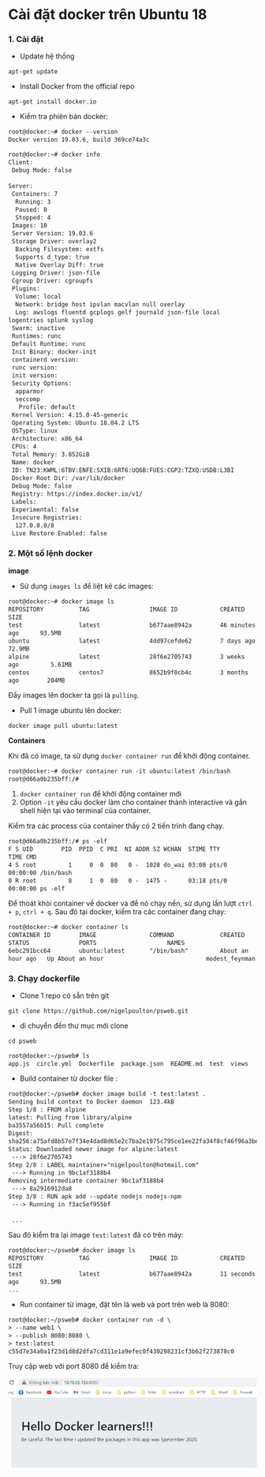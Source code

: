 # Cài đặt docker trên Ubuntu 18

### 1. Cài đặt 

- Update hệ thống

```
apt-get update
```

- Install Docker from the official repo

```
apt-get install docker.io
```

- Kiểm tra phiên bản docker: 

```
root@docker:~# docker --version
Docker version 19.03.6, build 369ce74a3c
```

```
root@docker:~# docker info
Client:
 Debug Mode: false

Server:
 Containers: 7
  Running: 3
  Paused: 0
  Stopped: 4
 Images: 10
 Server Version: 19.03.6
 Storage Driver: overlay2
  Backing Filesystem: extfs
  Supports d_type: true
  Native Overlay Diff: true
 Logging Driver: json-file
 Cgroup Driver: cgroupfs
 Plugins:
  Volume: local
  Network: bridge host ipvlan macvlan null overlay
  Log: awslogs fluentd gcplogs gelf journald json-file local logentries splunk syslog
 Swarm: inactive
 Runtimes: runc
 Default Runtime: runc
 Init Binary: docker-init
 containerd version:
 runc version:
 init version:
 Security Options:
  apparmor
  seccomp
   Profile: default
 Kernel Version: 4.15.0-45-generic
 Operating System: Ubuntu 18.04.2 LTS
 OSType: linux
 Architecture: x86_64
 CPUs: 4
 Total Memory: 3.852GiB
 Name: docker
 ID: TN23:KWML:6TBV:ENFE:SXIB:6RT6:UQ6B:FUES:CGP2:TZXQ:USDB:L3BI
 Docker Root Dir: /var/lib/docker
 Debug Mode: false
 Registry: https://index.docker.io/v1/
 Labels:
 Experimental: false
 Insecure Registries:
  127.0.0.0/8
 Live Restore Enabled: false
```

### 2. Một số lệnh docker

**image**

- Sử dụng `images ls` để liệt kê các images:

```
root@docker:~# docker image ls
REPOSITORY          TAG                 IMAGE ID            CREATED             SIZE
test                latest              b677aae8942a        46 minutes ago      93.5MB
ubuntu              latest              4dd97cefde62        7 days ago          72.9MB
alpine              latest              28f6e2705743        3 weeks ago         5.61MB
centos              centos7             8652b9f0cb4c        3 months ago        204MB
```

Đẩy images lên docker ta gọi là `pulling`.

- Pull 1 image ubuntu lên docker:

```
docker image pull ubuntu:latest
```

**Containers**

Khi đã có image, ta sử dụng `docker container run` để khởi động container. 

```
root@docker:~# docker container run -it ubuntu:latest /bin/bash
root@d66a0b235bff:/#
```

1. `docker container run` để khởi động container mới
2. Option `-it` yêu cầu docker làm cho container thành interactive và gắn shell hiện tại vào terminal của container. 


Kiểm tra các process của container thấy có 2 tiến trình đang chạy. 

```
root@d66a0b235bff:/# ps -elf
F S UID        PID  PPID  C PRI  NI ADDR SZ WCHAN  STIME TTY          TIME CMD
4 S root         1     0  0  80   0 -  1028 do_wai 03:08 pts/0    00:00:00 /bin/bash
0 R root         8     1  0  80   0 -  1475 -      03:18 pts/0    00:00:00 ps -elf
```

Để thoát khỏi container về docker và để nó chạy nền, sử dụng lần lượt `ctrl + p`, `ctrl + q`. Sau đó tại docker, kiểm tra các container đang chạy: 

```
root@docker:~# docker container ls
CONTAINER ID        IMAGE               COMMAND             CREATED             STATUS              PORTS                    NAMES
6ebc291bcc64        ubuntu:latest       "/bin/bash"         About an hour ago   Up About an hour                             modest_feynman
```

### 3. Chạy dockerfile

- Clone 1 repo có sẵn trên git

```
git clone https://github.com/nigelpoulton/psweb.git
```

- di chuyển đến thư mục mới clone

```
cd psweb
```

```
root@docker:~/psweb# ls
app.js  circle.yml  Dockerfile  package.json  README.md  test  views
```


- Build container từ docker file : 

```
root@docker:~/psweb# docker image build -t test:latest .
Sending build context to Docker daemon  123.4kB
Step 1/8 : FROM alpine
latest: Pulling from library/alpine
ba3557a56b15: Pull complete
Digest: sha256:a75afd8b57e7f34e4dad8d65e2c7ba2e1975c795ce1ee22fa34f8cf46f96a3be
Status: Downloaded newer image for alpine:latest
 ---> 28f6e2705743
Step 2/8 : LABEL maintainer="nigelpoulton@hotmail.com"
 ---> Running in 9bc1af3188b4
Removing intermediate container 9bc1af3188b4
 ---> 8a2916912da8
Step 3/8 : RUN apk add --update nodejs nodejs-npm
 ---> Running in f3ac5ef955bf
 
 ...
```

Sau đó kiểm tra lại image `test:latest` đã có trên máy: 

```
root@docker:~/psweb# docker image ls
REPOSITORY          TAG                 IMAGE ID            CREATED             SIZE
test                latest              b677aae8942a        11 seconds ago      93.5MB
...
```

- Run container từ image, đặt tên là web và port trên web là 8080: 

```
root@docker:~/psweb# docker container run -d \
> --name web1 \
> --publish 8080:8080 \
> test:latest
c55d7e34a0a1f23d1d8d2dfa7cd311e1a9efec0f430298231cf3b62f273878c0
```

Truy cập web với port 8080 để kiểm tra: 

![](../images/docker1.png)








